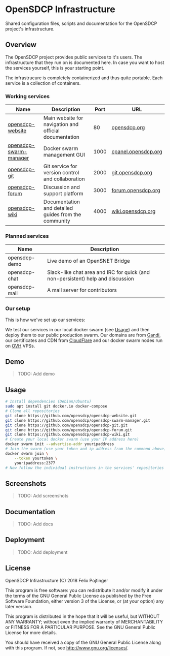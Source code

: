 # OpenSDCP Infrastructure

Shared configuration files, scripts and documentation for the OpenSDCP project's infrastructure.

## Overview

The OpenSDCP project provides public services to it's users. The infrastructure that they run on is documented here. In case you want to host the services yourself, this is your starting point.

The infrastrucure is completely containerized and thus quite portable. Each service is a collection of containers.

### Working services

| Name                                                                         | Description                                            | Port | URL                                                |
| ---------------------------------------------------------------------------- | ------------------------------------------------------ | ---- | -------------------------------------------------- |
| [opensdcp-website](https://github.com/opensdcp/opensdcp-website)             | Main website for navigation and official documentation | 80   | [opensdcp.org](https://opensdcp.org)               |
| [opensdcp-swarm-manager](https://github.com/opensdcp/opensdcp-swarm-manager) | Docker swarm management GUI                            | 1000 | [cpanel.opensdcp.org](https://cpanel.opensdcp.org) |
| [opensdcp-git](https://github.com/opensdcp/opensdcp-git)                     | Git service for version control and collaboration      | 2000 | [git.opensdcp.org](https://git.opensdcp.org)       |
| [opensdcp-forum](https://github.com/opensdcp/opensdcp-forum)                 | Discussion and support platform                        | 3000 | [forum.opensdcp.org](https://forum.opensdcp.org)   |
| [opensdcp-wiki](https://github.com/opensdcp/opensdcp-wiki)                   | Documentation and detailed guides from the community   | 4000 | [wiki.opensdcp.org](https://wiki.opensdcp.org)     |

### Planned services

| Name          | Description                                                                     |
| ------------- | ------------------------------------------------------------------------------- |
| opensdcp-demo | Live demo of an OpenSNET Bridge                                                 |
| opensdcp-chat | Slack-like chat area and IRC for quick (and non-persistent) help and discussion |
| opensdcp-mail | A mail server for contributors                                                  |

### Our setup

This is how we've set up our services:

We test our services in our local docker swarm (see [Usage](#usage)) and then deploy them to our public production swarm.
Our domains are from [Gandi](https://www.gandi.net/), our certificates and CDN from [CloudFlare](https://www.cloudflare.com/) and our docker swarm nodes run on [OVH](https://www.ovh.com) VPSs.

## Demo

> TODO: Add demo

## Usage

```bash
# Install dependencies (Debian/Ubuntu)
sudo apt install git docker.io docker-compose
# Clone all repositories
git clone https://github.com/opensdcp/opensdcp-website.git
git clone https://github.com/opensdcp/opensdcp-swarm-manager.git
git clone https://github.com/opensdcp/opensdcp-git.git
git clone https://github.com/opensdcp/opensdcp-forum.git
git clone https://github.com/opensdcp/opensdcp-wiki.git
# Create your local docker swarm (use your IP address here)
docker swarm init --advertise-addr youripaddress
# Join the swarm (use your token and ip address from the command above) (run this on all nodes you want to use)
docker swarm join \
    --token yourtoken \
    youripaddress:2377
# Now follow the individual instructions in the services' repositories (look for "Deployment to swarm")!
```

## Screenshots

> TODO: Add screenshots

## Documentation

> TODO: Add docs

## Deployment

> TODO: Add deployment

## License

OpenSDCP Infrastructure (C) 2018 Felix Pojtinger

This program is free software: you can redistribute it and/or modify
it under the terms of the GNU General Public License as published by
the Free Software Foundation, either version 3 of the License, or
(at your option) any later version.

This program is distributed in the hope that it will be useful,
but WITHOUT ANY WARRANTY; without even the implied warranty of
MERCHANTABILITY or FITNESS FOR A PARTICULAR PURPOSE. See the
GNU General Public License for more details.

You should have received a copy of the GNU General Public License
along with this program. If not, see <http://www.gnu.org/licenses/>.
